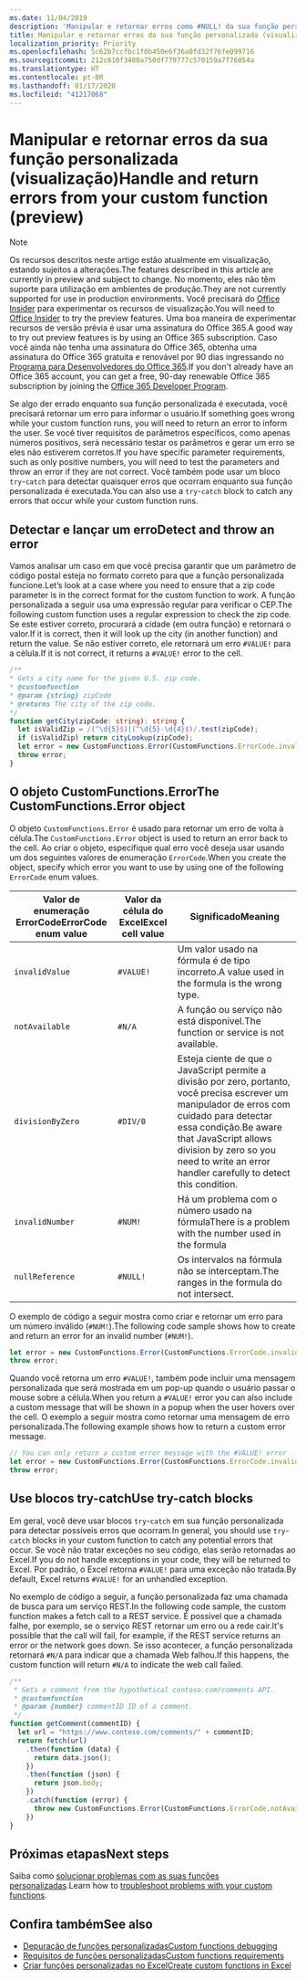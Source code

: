 ```yaml
---
ms.date: 11/04/2019
description: 'Manipular e retornar erros como #NULL! da sua função personalizada'
title: Manipular e retornar erros da sua função personalizada (visualização)
localization_priority: Priority
ms.openlocfilehash: 5c62b7ccfbc1f0b450e6f36a0fd32f76fe099716
ms.sourcegitcommit: 212c810f3480a750df779777c570159a7f76054a
ms.translationtype: HT
ms.contentlocale: pt-BR
ms.lasthandoff: 01/17/2020
ms.locfileid: "41217068"
---
```

# <a name="handle-and-return-errors-from-your-custom-function-preview"></a><span data-ttu-id="6b433-104">Manipular e retornar erros da sua função personalizada (visualização)</span><span class="sxs-lookup"><span data-stu-id="6b433-104">Handle and return errors from your custom function (preview)</span></span>

> [!NOTE]
> <span data-ttu-id="6b433-105">Os recursos descritos neste artigo estão atualmente em visualização, estando sujeitos a alterações.</span><span class="sxs-lookup"><span data-stu-id="6b433-105">The features described in this article are currently in preview and subject to change.</span></span> <span data-ttu-id="6b433-106">No momento, eles não têm suporte para utilização em ambientes de produção.</span><span class="sxs-lookup"><span data-stu-id="6b433-106">They are not currently supported for use in production environments.</span></span> <span data-ttu-id="6b433-107">Você precisará do [Office Insider](https://insider.office.com/join) para experimentar os recursos de visualização.</span><span class="sxs-lookup"><span data-stu-id="6b433-107">You will need to [Office Insider](https://insider.office.com/join) to try the preview features.</span></span>  <span data-ttu-id="6b433-108">Uma boa maneira de experimentar recursos de versão prévia é usar uma assinatura do Office 365.</span><span class="sxs-lookup"><span data-stu-id="6b433-108">A good way to try out preview features is by using an Office 365 subscription.</span></span> <span data-ttu-id="6b433-109">Caso você ainda não tenha uma assinatura do Office 365, obtenha uma assinatura do Office 365 gratuita e renovável por 90 dias ingressando no [Programa para Desenvolvedores do Office 365](https://developer.microsoft.com/office/dev-program).</span><span class="sxs-lookup"><span data-stu-id="6b433-109">If you don't already have an Office 365 account, you can get a free, 90-day renewable Office 365 subscription by joining the [Office 365 Developer Program](https://developer.microsoft.com/office/dev-program).</span></span>

<span data-ttu-id="6b433-110">Se algo der errado enquanto sua função personalizada é executada, você precisará retornar um erro para informar o usuário.</span><span class="sxs-lookup"><span data-stu-id="6b433-110">If something goes wrong while your custom function runs, you will need to return an error to inform the user.</span></span> <span data-ttu-id="6b433-111">Se você tiver requisitos de parâmetros específicos, como apenas números positivos, será necessário testar os parâmetros e gerar um erro se eles não estiverem corretos.</span><span class="sxs-lookup"><span data-stu-id="6b433-111">If you have specific parameter requirements, such as only positive numbers, you will need to test the parameters and throw an error if they are not correct.</span></span> <span data-ttu-id="6b433-112">Você também pode usar um bloco `try`-`catch` para detectar quaisquer erros que ocorram enquanto sua função personalizada é executada.</span><span class="sxs-lookup"><span data-stu-id="6b433-112">You can also use a `try`-`catch` block to catch any errors that occur while your custom function runs.</span></span>

## <a name="detect-and-throw-an-error"></a><span data-ttu-id="6b433-113">Detectar e lançar um erro</span><span class="sxs-lookup"><span data-stu-id="6b433-113">Detect and throw an error</span></span>

<span data-ttu-id="6b433-114">Vamos analisar um caso em que você precisa garantir que um parâmetro de código postal esteja no formato correto para que a função personalizada funcione.</span><span class="sxs-lookup"><span data-stu-id="6b433-114">Let’s look at a case where you need to ensure that a zip code parameter is in the correct format for the custom function to work.</span></span> <span data-ttu-id="6b433-115">A função personalizada a seguir usa uma expressão regular para verificar o CEP.</span><span class="sxs-lookup"><span data-stu-id="6b433-115">The following custom function uses a regular expression to check the zip code.</span></span> <span data-ttu-id="6b433-116">Se este estiver correto, procurará a cidade (em outra função) e retornará o valor.</span><span class="sxs-lookup"><span data-stu-id="6b433-116">If it is correct, then it will look up the city (in another function) and return the value.</span></span> <span data-ttu-id="6b433-117">Se não estiver correto, ele retornará um erro `#VALUE!` para a célula.</span><span class="sxs-lookup"><span data-stu-id="6b433-117">If it is not correct, it returns a `#VALUE!` error to the cell.</span></span>

```typescript
/**
* Gets a city name for the given U.S. zip code.
* @customfunction
* @param {string} zipCode
* @returns The city of the zip code.
*/
function getCity(zipCode: string): string {
  let isValidZip = /(^\d{5}$)|(^\d{5}-\d{4}$)/.test(zipCode);
  if (isValidZip) return cityLookup(zipCode);
  let error = new CustomFunctions.Error(CustomFunctions.ErrorCode.invalidValue, "Please provide a valid U.S. zip code.");
  throw error;
}
```

## <a name="the-customfunctionserror-object"></a><span data-ttu-id="6b433-118">O objeto CustomFunctions.Error</span><span class="sxs-lookup"><span data-stu-id="6b433-118">The CustomFunctions.Error object</span></span>

<span data-ttu-id="6b433-119">O objeto `CustomFunctions.Error` é usado para retornar um erro de volta à célula.</span><span class="sxs-lookup"><span data-stu-id="6b433-119">The `CustomFunctions.Error` object is used to return an error back to the cell.</span></span> <span data-ttu-id="6b433-120">Ao criar o objeto, especifique qual erro você deseja usar usando um dos seguintes valores de enumeração `ErrorCode`.</span><span class="sxs-lookup"><span data-stu-id="6b433-120">When you create the object, specify which error you want to use by using one of the following `ErrorCode` enum values.</span></span>


|<span data-ttu-id="6b433-121">Valor de enumeração ErrorCode</span><span class="sxs-lookup"><span data-stu-id="6b433-121">ErrorCode enum value</span></span>  |<span data-ttu-id="6b433-122">Valor da célula do Excel</span><span class="sxs-lookup"><span data-stu-id="6b433-122">Excel cell value</span></span>  |<span data-ttu-id="6b433-123">Significado</span><span class="sxs-lookup"><span data-stu-id="6b433-123">Meaning</span></span>  |
|---------------|---------|---------|
|`invalidValue`   | `#VALUE!` | <span data-ttu-id="6b433-124">Um valor usado na fórmula é de tipo incorreto.</span><span class="sxs-lookup"><span data-stu-id="6b433-124">A value used in the formula is the wrong type.</span></span> |
|`notAvailable`   | `#N/A`    | <span data-ttu-id="6b433-125">A função ou serviço não está disponível.</span><span class="sxs-lookup"><span data-stu-id="6b433-125">The function or service is not available.</span></span> |
|`divisionByZero` | `#DIV/0`  | <span data-ttu-id="6b433-126">Esteja ciente de que o JavaScript permite a divisão por zero, portanto, você precisa escrever um manipulador de erros com cuidado para detectar essa condição.</span><span class="sxs-lookup"><span data-stu-id="6b433-126">Be aware that JavaScript allows division by zero so you need to write an error handler carefully to detect this condition.</span></span> |
|`invalidNumber`  | `#NUM!`   | <span data-ttu-id="6b433-127">Há um problema com o número usado na fórmula</span><span class="sxs-lookup"><span data-stu-id="6b433-127">There is a problem with the number used in the formula</span></span> |
|`nullReference`  | `#NULL!`  | <span data-ttu-id="6b433-128">Os intervalos na fórmula não se interceptam.</span><span class="sxs-lookup"><span data-stu-id="6b433-128">The ranges in the formula do not intersect.</span></span> |

<span data-ttu-id="6b433-129">O exemplo de código a seguir mostra como criar e retornar um erro para um número inválido (`#NUM!`).</span><span class="sxs-lookup"><span data-stu-id="6b433-129">The following code sample shows how to create and return an error for an invalid number (`#NUM!`).</span></span>

```typescript
let error = new CustomFunctions.Error(CustomFunctions.ErrorCode.invalidNumber);
throw error;
```

<span data-ttu-id="6b433-130">Quando você retorna um erro `#VALUE!`, também pode incluir uma mensagem personalizada que será mostrada em um pop-up quando o usuário passar o mouse sobre a célula.</span><span class="sxs-lookup"><span data-stu-id="6b433-130">When you return a `#VALUE!` error you can also include a custom message that will be shown in a popup when the user hovers over the cell.</span></span> <span data-ttu-id="6b433-131">O exemplo a seguir mostra como retornar uma mensagem de erro personalizada.</span><span class="sxs-lookup"><span data-stu-id="6b433-131">The following example shows how to return a custom error message.</span></span>

```typescript
// You can only return a custom error message with the #VALUE! error
let error = new CustomFunctions.Error(CustomFunctions.ErrorCode.invalidValue, “The parameter can only contain lowercase characters.”);
throw error;
```

## <a name="use-try-catch-blocks"></a><span data-ttu-id="6b433-132">Use blocos try-catch</span><span class="sxs-lookup"><span data-stu-id="6b433-132">Use try-catch blocks</span></span>

<span data-ttu-id="6b433-133">Em geral, você deve usar blocos `try`-`catch` em sua função personalizada para detectar possíveis erros que ocorram.</span><span class="sxs-lookup"><span data-stu-id="6b433-133">In general, you should use `try`-`catch` blocks in your custom function to catch any potential errors that occur.</span></span> <span data-ttu-id="6b433-134">Se você não tratar exceções no seu código, elas serão retornadas ao Excel.</span><span class="sxs-lookup"><span data-stu-id="6b433-134">If you do not handle exceptions in your code, they will be returned to Excel.</span></span> <span data-ttu-id="6b433-135">Por padrão, o Excel retorna `#VALUE!` para uma exceção não tratada.</span><span class="sxs-lookup"><span data-stu-id="6b433-135">By default, Excel returns `#VALUE!` for an unhandled exception.</span></span>

<span data-ttu-id="6b433-136">No exemplo de código a seguir, a função personalizada faz uma chamada de busca para um serviço REST.</span><span class="sxs-lookup"><span data-stu-id="6b433-136">In the following code sample, the custom function makes a fetch call to a REST service.</span></span> <span data-ttu-id="6b433-137">É possível que a chamada falhe, por exemplo, se o serviço REST retornar um erro ou a rede cair.</span><span class="sxs-lookup"><span data-stu-id="6b433-137">It's possible that the call will fail, for example, if the REST service returns an error or the network goes down.</span></span> <span data-ttu-id="6b433-138">Se isso acontecer, a função personalizada retornará `#N/A` para indicar que a chamada Web falhou.</span><span class="sxs-lookup"><span data-stu-id="6b433-138">If this happens, the custom function will return `#N/A` to indicate the web call failed.</span></span>


```typescript
/**
 * Gets a comment from the hypothetical contoso.com/comments API.
 * @customfunction
 * @param {number} commentID ID of a comment.
 */
function getComment(commentID) {
  let url = "https://www.contoso.com/comments/" + commentID;
  return fetch(url)
    .then(function (data) {
      return data.json();
    })
    .then(function (json) {
      return json.body;
    })
    .catch(function (error) {
      throw new CustomFunctions.Error(CustomFunctions.ErrorCode.notAvailable);
    })
}
```

## <a name="next-steps"></a><span data-ttu-id="6b433-139">Próximas etapas</span><span class="sxs-lookup"><span data-stu-id="6b433-139">Next steps</span></span>

<span data-ttu-id="6b433-140">Saiba como [solucionar problemas com as suas funções personalizadas](custom-functions-troubleshooting.md).</span><span class="sxs-lookup"><span data-stu-id="6b433-140">Learn how to [troubleshoot problems with your custom functions](custom-functions-troubleshooting.md).</span></span>

## <a name="see-also"></a><span data-ttu-id="6b433-141">Confira também</span><span class="sxs-lookup"><span data-stu-id="6b433-141">See also</span></span>

* [<span data-ttu-id="6b433-142">Depuração de funções personalizadas</span><span class="sxs-lookup"><span data-stu-id="6b433-142">Custom functions debugging</span></span>](custom-functions-debugging.md)
* [<span data-ttu-id="6b433-143">Requisitos de funções personalizadas</span><span class="sxs-lookup"><span data-stu-id="6b433-143">Custom functions requirements</span></span>](custom-functions-requirement-sets.md)
* [<span data-ttu-id="6b433-144">Criar funções personalizadas no Excel</span><span class="sxs-lookup"><span data-stu-id="6b433-144">Create custom functions in Excel</span></span>](custom-functions-overview.md)
